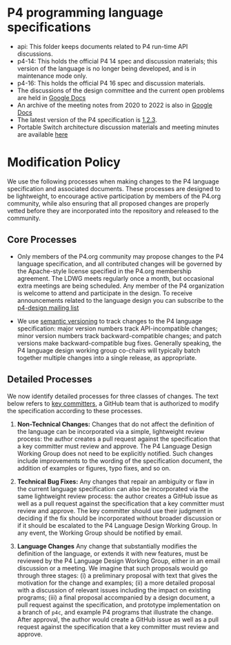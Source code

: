 # P4 programming language specifications

- api: This folder keeps documents related to P4 run-time API discussions.
- p4-14: This holds the official P4 14 spec and discussion materials; this version of the language
  is no longer being developed, and is in maintenance mode only.
- p4-16: This holds the official P4 16 spec and discussion materials.
- The discussions of the design committee and the current open problems are held in [Google Docs](https://docs.google.com/document/d/1XSgdXeG1UuF1FM_XAqxDrHeN4dHZWBnJPKVS6SnGNwM/edit)
- An archive of the meeting notes from 2020 to 2022 is also in [Google Docs](https://docs.google.com/document/d/1MlQmHpZrHe7ieG-_4i3zBEGcPd0IFF1dDInv0EIlmVY/edit?usp=sharing)
- The latest version of the P4 specification is [1.2.3](https://p4.org/wp-content/uploads/2022/07/P4-16-spec.html).
- Portable Switch architecture discussion materials and meeting minutes are available [here](https://github.com/p4lang/p4-spec/wiki/PSA)
# Modification Policy

We use the following processes when making changes to the P4 language specification and associated documents. These processes are designed to be lightweight, to encourage active participation by members of the P4.org community, while also ensuring that all proposed changes are properly vetted before they are incorporated into the repository and released to the community.

## Core Processes

* Only members of the P4.org community may propose changes to the P4 language specification, and all contributed changes will be governed by the Apache-style license specified in the P4.org membership agreement.  The LDWG meets regularly once a month, but occasional extra meetings are being scheduled. Any member of the P4 organization is welcome to attend and participate in the design.  To receive announcements related to the language design you can subscribe to the [p4-design mailing list](https://groups.google.com/a/lists.p4.org/g/p4-design)

* We use [semantic versioning](http://semver.org/) to track changes to the P4 language specification: major version numbers track API-incompatible changes; minor version numbers track backward-compatible changes; and patch versions make backward-compatible bug fixes. Generally speaking, the P4 language design working group co-chairs will typically batch together multiple changes into a single release, as appropriate.

## Detailed Processes

We now identify detailed processes for three classes of changes. The text below refers to [key committers](https://github.com/orgs/p4lang/teams/p4lang-key-committers), a GitHub team that is authorized to modify the specification according to these processes.

1. **Non-Technical Changes:** Changes that do not affect the definition of the language can be incorporated via a simple, lightweight review process: the author creates a pull request against the specification that a key committer must review and approve. The P4 Language Design Working Group does not need to be explicitly notified. Such changes include improvements to the wording of the specification document, the addition of examples or figures, typo fixes, and so on.

2. **Technical Bug Fixes:** Any changes that repair an ambiguity or flaw in the current language specification can also be incorporated via the same lightweight review process: the author creates a GitHub issue as well as a pull request against the specification that a key committer must review and approve. The key committer should use their judgment in deciding if the fix should be incorporated without broader discussion or if it should be escalated to the P4 Language Design Working Group. In any event, the Working Group should be notified by email.

3. **Language Changes** Any change that substantially modifies the definition of the language, or extends it with new features, must be reviewed by the P4 Language Design Working Group, either in an email discussion or a meeting. We imagine that such proposals would go through three stages: (i) a preliminary proposal with text that gives the motivation for the change and examples; (ii) a more detailed proposal with a discussion of relevant issues including the impact on existing programs; (iii) a final proposal accompanied by a design document, a pull request against the specification, and prototype implementation on a branch of `p4c`, and example P4 programs that illustrate the change. After approval, the author would create a GitHub issue as well as a pull request against the specification that a key committer must review and approve.
